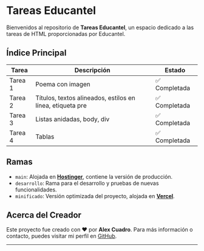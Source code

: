 # Tareas Educantel

Bienvenidos al repositorio de **Tareas Educantel**, un espacio dedicado a las tareas de HTML proporcionadas por Educantel.

## Índice Principal

| Tarea | Descripción | Estado |
|-------|-------------|--------|
| Tarea 1 | Poema con imagen | ✅ Completada |
| Tarea 2 | Títulos, textos alineados, estilos en línea, etiqueta pre | ✅ Completada|
| Tarea 3 | Listas anidadas, body, div | ✅ Completada |
| Tarea 4 | Tablas | ✅ Completada |

## Ramas

- `main`: Alojada en [**Hostinger**](https://app.alexcuadro.tech/educantel), contiene la versión de producción.
- `desarrollo`: Rama para el desarrollo y pruebas de nuevas funcionalidades.
- `minificado`: Versión optimizada del proyecto, alojada en [**Vercel**](https://educantel.vercel.app/).

## Acerca del Creador

Este proyecto fue creado con ❤️ por **Alex Cuadro**. Para más información o contacto, puedes visitar mi perfil en [GitHub](https://github.com/alexcuadroo).

---
